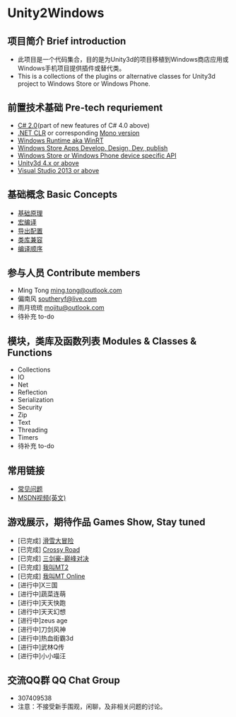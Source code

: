 # Unity2Windows
## 项目简介 Brief introduction
*  此项目是一个代码集合，目的是为Unity3d的项目移植到Windows商店应用或Windows手机项目提供插件或替代类。
*  This is a collections of the plugins or alternative classes for Unity3d project to Windows Store or Windows Phone.

## 前置技术基础 Pre-tech requriement
*  [C# 2.0](https://msdn.microsoft.com/zh-cn/library/67ef8sbd.aspx)(part of new features of C# 4.0 above)
*  [.NET CLR](https://msdn.microsoft.com/en-us/library/vstudio/zw4w595w(v=vs.100).aspx) or corresponding [Mono version](http://www.mono-project.com/docs/about-mono/languages/csharp/)
*  [Windows Runtime aka WinRT](https://msdn.microsoft.com/en-us/library/windows/apps/br211377.aspx)
*  [Windows Store Apps Develop, Design, Dev, publish](https://dev.windows.com/en-us/)
*  [Windows Store or Windows Phone device specific API](https://msdn.microsoft.com/en-us/library/windows/apps/br211369.aspx)
*  [Unity3d 4.x or above](http://docs.unity3d.com/Manual/windowsstore-gettingstarted.html)
*  [Visual Studio 2013 or above](https://www.visualstudio.com/?Wt.mc_id=DX_MVP5000319)

## 基础概念 Basic Concepts
*  [基础原理](http://blog.csdn.net/cuit/article/details/40684865)
*  [宏编译](http://blog.csdn.net/cuit/article/details/40990347)
*  [导出配置](http://blog.csdn.net/cuit/article/details/40988213)
*  [类库兼容](http://blog.csdn.net/cuit/article/details/41011359)
*  [编译顺序](http://blog.csdn.net/cuit/article/details/41053327)

## 参与人员 Contribute members
*  Ming Tong ming.tong@outlook.com
*  偏南风 southeryf@live.com
*  雨月琉琉 mojitu@outlook.com
*  待补充 to-do

## 模块，类库及函数列表 Modules & Classes & Functions
*  Collections
*  IO
*  Net
*  Reflection
*  Serialization
*  Security
*  Zip
*  Text
*  Threading
*  Timers
*  待补充 to-do

##  常用链接
*  [常见问题](https://github.com/mingtong/Unity2Windows/wiki/常见问题-FAQ)
*  [MSDN视频(英文)](http://www.microsoftvirtualacademy.com/training-courses/how-to-migrate-unity3d-game-to-wp8-1)

## 游戏展示，期待作品 Games Show, Stay tuned
*  [已完成] [滑雪大冒险](https://www.windowsphone.com/zh-cn/store/app/滑雪大冒险/5b6101fb-0c66-42eb-809a-198667ae9450)
*  [已完成] [Crossy Road](https://www.windowsphone.com/zh-cn/store/app/crossy-road/2e8eab3a-a65f-4f21-bb87-6a6d3f90ad6e)
*  [已完成] [三剑豪-巅峰对决](https://www.windowsphone.com/zh-cn/store/app/三剑豪-巅峰对决/99af0f26-c287-404b-ad51-9c5a8d09ff39)
*  [已完成] [我叫MT2](https://www.windowsphone.com/zh-cn/store/app/我叫mt-2/8905b13b-419a-460b-bb64-da2c49a2c840)
*  [已完成] [我叫MT Online](https://www.windowsphone.com/zh-cn/store/app/我叫mt-online/75a1bfdb-2f56-4768-801e-4e4970b51b8d)
*  [进行中]X三国
*  [进行中]蔬菜连萌
*  [进行中]天天快跑
*  [进行中]天天幻想
*  [进行中]zeus age
*  [进行中]刀剑风神
*  [进行中]热血街霸3d
*  [进行中]武林Q传
*  [进行中]小小喵汪

## 交流QQ群 QQ Chat Group
*  307409538
*  注意：不接受新手围观，闲聊，及非相关问题的讨论。
